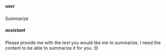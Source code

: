 ##### user
Summarize

##### assistant
Please provide me with the text you would like me to summarize. I need the content to be able to summarize it for you. 😊